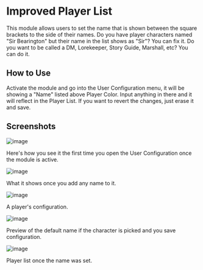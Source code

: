 # Improved Player List

This module allows users to set the name that is shown between the square brackets to the side of their names.
Do you have player characters named "Sir Bearington" but their name in the list shows as "Sir"? You can fix it.
Do you want to be called a DM, Lorekeeper, Story Guide, Marshall, etc? You can do it.

## How to Use
Activate the module and go into the User Configuration menu, it will be showing a "Name" listed above Player Color.
Input anything in there and it will reflect in the Player List.
If you want to revert the changes, just erase it and save.

## Screenshots

![image](https://github.com/mclemente/fvtt-improvedPlayerList/assets/5288872/49f74847-bf1e-4c94-a396-c6c6338791f1)

Here's how you see it the first time you open the User Configuration once the module is active.

![image](https://github.com/mclemente/fvtt-improvedPlayerList/assets/5288872/ba302fbd-7bd0-4afc-aad9-f412b71d1775)

What it shows once you add any name to it.

![image](https://github.com/mclemente/fvtt-improvedPlayerList/assets/5288872/dcc5b2b7-0da4-4c19-be36-7cfa781251fd)

A player's configuration.

![image](https://github.com/mclemente/fvtt-improvedPlayerList/assets/5288872/5a6d71a2-3ce0-4dec-aea9-588ebc10195e)

Preview of the default name if the character is picked and you save configuration.

![image](https://github.com/mclemente/fvtt-improvedPlayerList/assets/5288872/5d7ad9e7-55ee-4541-bc12-ad6276a42ba5)

Player list once the name was set.
